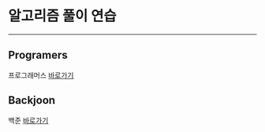 # 알고리즘 풀이 연습
---
## Programers
프로그래머스 [바로가기](https://programmers.co.kr/)

## Backjoon
백준 [바로가기](https://www.acmicpc.net/)
